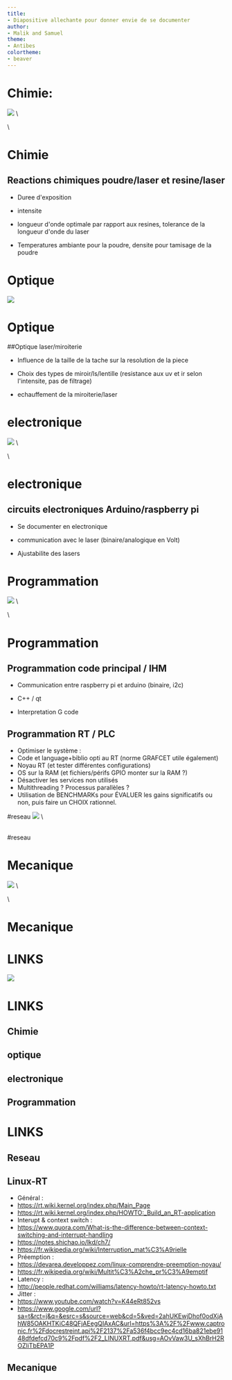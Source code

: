 ```yaml
---
title:
- Diapositive allechante pour donner envie de se documenter
author:
- Malik and Samuel
theme:
- Antibes
colortheme:
- beaver
---
```

# Chimie:

![](resin.png) \

\


# Chimie


## Reactions chimiques poudre/laser et resine/laser

- Duree d'exposition 

- intensite 

- longueur d'onde optimale par rapport aux resines, tolerance de la longueur d'onde du laser

- Temperatures ambiante pour la poudre, densite pour tamisage de la poudre 


# Optique

![](optics.jpeg)


# Optique

##Optique laser/miroiterie


- Influence de la taille de la tache sur la resolution de la piece

- Choix des types de miroir/ls/lentille (resistance aux uv et ir selon l'intensite, pas de filtrage)

- echauffement de la miroiterie/laser







# electronique 

![](electronic.jpg) \

\ 

# electronique 

## circuits electroniques Arduino/raspberry pi

- Se documenter en electronique

- communication avec le laser (binaire/analogique en Volt)

- Ajustabilite des lasers



# Programmation

![](programming.jpg) \

 \ 

# Programmation

## Programmation code principal / IHM

- Communication entre raspberry pi et arduino (binaire, i2c)

- C++ / qt

- Interpretation G code 

## Programmation RT / PLC
 - Optimiser le système :
  - Code et language+biblio opti au RT (norme GRAFCET utile également)
  - Noyau RT (et tester différentes configurations)
  - OS sur la RAM (et fichiers/périfs GPIO monter sur la RAM ?)
  - Désactiver les services non utilisés
  - Multithreading ? Processus parallèles ?
 - Utilisation de BENCHMARKs pour ÉVALUER les gains significatifs ou non, puis faire un CHOIX rationnel.

#reseau
![](networking.jpg) \

\
#reseau


# Mecanique
![](mechanics.jpg) \

\
# Mecanique



# LINKS 

![](links.jpeg) 


# LINKS


## Chimie 

## optique

## electronique

## Programmation

# LINKS

## Reseau

## Linux-RT

 - Général :
  - https://rt.wiki.kernel.org/index.php/Main_Page
  - https://rt.wiki.kernel.org/index.php/HOWTO:_Build_an_RT-application
 - Interupt & context switch :
  - https://www.quora.com/What-is-the-difference-between-context-switching-and-interrupt-handling
  - https://notes.shichao.io/lkd/ch7/
  - https://fr.wikipedia.org/wiki/Interruption_mat%C3%A9rielle
 - Préemption :
  - https://devarea.developpez.com/linux-comprendre-preemption-noyau/
  - https://fr.wikipedia.org/wiki/Multit%C3%A2che_pr%C3%A9emptif
 - Latency :
  - http://people.redhat.com/williams/latency-howto/rt-latency-howto.txt
 - Jitter :
  - https://www.youtube.com/watch?v=K44eRt852vs
  - https://www.google.com/url?sa=t&rct=j&q=&esrc=s&source=web&cd=5&ved=2ahUKEwjDhof0odXjAhW85OAKHTKiC48QFjAEegQIAxAC&url=https%3A%2F%2Fwww.captronic.fr%2Fdocrestreint.api%2F2137%2Fa536f4bcc9ec4cd16ba821ebe9148dfdefcd70c9%2Fpdf%2F2_LINUXRT.pdf&usg=AOvVaw3U_sXhBrH2ROZliTbEPA1P


## Mecanique


